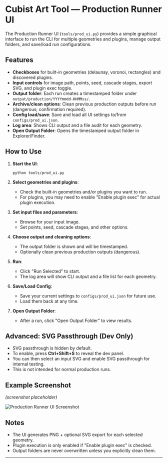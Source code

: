 # Cubist Art Tool — Production Runner UI

The Production Runner UI (`tools/prod_ui.py`) provides a simple graphical interface to run the CLI for multiple geometries and plugins, manage output folders, and save/load run configurations.

## Features

- **Checkboxes** for built-in geometries (delaunay, voronoi, rectangles) and discovered plugins.
- **Input controls** for image path, points, seed, cascade stages, export SVG, and plugin exec toggle.
- **Output folder**: Each run creates a timestamped folder under `output/production/YYYYmmdd-HHMMss/`.
- **Archive/clean options**: Clean previous production outputs before run (dangerous; confirmation required).
- **Config load/save**: Save and load all UI settings to/from `configs/prod_ui.json`.
- **Log area**: Shows CLI output and a file audit for each geometry.
- **Open Output Folder**: Opens the timestamped output folder in Explorer/Finder.

## How to Use

1. **Start the UI**:
   ```
   python tools/prod_ui.py
   ```

2. **Select geometries and plugins**:
   - Check the built-in geometries and/or plugins you want to run.
   - For plugins, you may need to enable "Enable plugin exec" for actual plugin execution.

3. **Set input files and parameters**:
   - Browse for your input image.
   - Set points, seed, cascade stages, and other options.

4. **Choose output and cleaning options**:
   - The output folder is shown and will be timestamped.
   - Optionally clean previous production outputs (dangerous).

5. **Run**:
   - Click "Run Selected" to start.
   - The log area will show CLI output and a file list for each geometry.

6. **Save/Load Config**:
   - Save your current settings to `configs/prod_ui.json` for future use.
   - Load them back at any time.

7. **Open Output Folder**:
   - After a run, click "Open Output Folder" to view results.

## Advanced: SVG Passthrough (Dev Only)

- SVG passthrough is hidden by default.
- To enable, press **Ctrl+Shift+S** to reveal the dev panel.
- You can then select an input SVG and enable SVG passthrough for internal testing.
- This is not intended for normal production runs.

## Example Screenshot

*(screenshot placeholder)*

![Production Runner UI Screenshot](production-ui-screenshot.png)

## Notes

- The UI generates PNG + optional SVG export for each selected geometry.
- Plugin execution is only enabled if "Enable plugin exec" is checked.
- Output folders are never overwritten unless you explicitly clean them.

---
